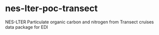 # nes-lter-poc-transect
NES-LTER Particulate organic carbon and nitrogen from Transect cruises data package for EDI
